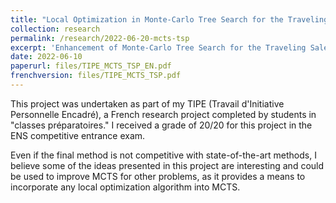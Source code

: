 ```yaml
---
title: "Local Optimization in Monte-Carlo Tree Search for the Traveling Salesman Problem"
collection: research
permalink: /research/2022-06-20-mcts-tsp
excerpt: 'Enhancement of Monte-Carlo Tree Search for the Traveling Salesman Problem with 2-opt Optimization'
date: 2022-06-10
paperurl: files/TIPE_MCTS_TSP_EN.pdf
frenchversion: files/TIPE_MCTS_TSP.pdf
---
```

This project was undertaken as part of my TIPE (Travail d'Initiative Personnelle Encadré), a French research project completed by students in "classes préparatoires." I received a grade of 20/20 for this project in the ENS competitive entrance exam.

Even if the final method is not competitive with state-of-the-art methods, I believe some of the ideas presented in this project are interesting and could be used to improve MCTS for other problems, as it provides a means to incorporate any local optimization algorithm into MCTS.